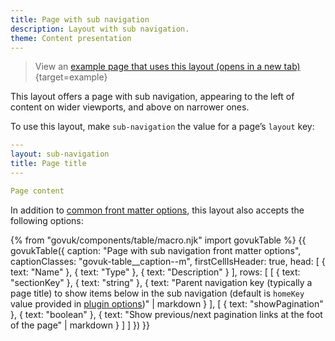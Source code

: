 ```yaml
---
title: Page with sub navigation
description: Layout with sub navigation.
theme: Content presentation
---
```


> View an [example page that uses this layout (opens in a new tab)](/example/page-with-sub-navigation){target=example}

This layout offers a page with sub navigation, appearing to the left of content on wider viewports, and above on narrower ones.

To use this layout, make `sub-navigation` the value for a page’s `layout` key:

```yaml
---
layout: sub-navigation
title: Page title
---

Page content
```

In addition to [common front matter options](/layouts/front-matter-options), this layout also accepts the following options:

{% from "govuk/components/table/macro.njk" import govukTable %}
{{ govukTable({
  caption: "Page with sub navigation front matter options",
  captionClasses: "govuk-table__caption--m",
  firstCellIsHeader: true,
  head: [
    { text: "Name" },
    { text: "Type" },
    { text: "Description" }
  ],
  rows: [
    [
      { text: "sectionKey" },
      { text: "string" },
      { text: "Parent navigation key (typically a page title) to show items below in the sub navigation (default is `homeKey` value provided in [plugin options](/get-started/options))" | markdown }
    ],
    [
      { text: "showPagination" },
      { text: "boolean" },
      { text: "Show previous/next pagination links at the foot of the page" | markdown }
    ]
  ]
}) }}
